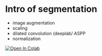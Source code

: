 # Intro of segmentation
- image augmentation
- scaling
- dilated convolution (deeplab/ ASPP
- normalization


[![Open In Colab](https://colab.research.google.com/assets/colab-badge.svg)](https://colab.research.google.com/github/googlecolab/colabtools/blob/master/notebooks/colab-github-demo.ipynb)
